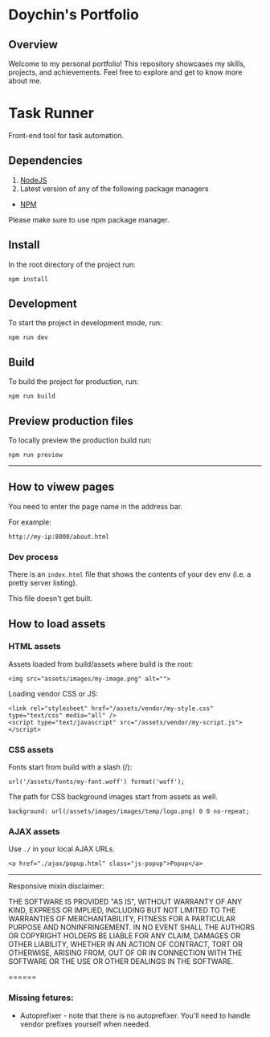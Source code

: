 # Doychin's Portfolio

## Overview

Welcome to my personal portfolio! This repository showcases my skills, projects, and achievements. Feel free to explore and get to know more about me.


# Task Runner
Front-end tool for task automation.

## Dependencies
1. [NodeJS](http://nodejs.org/)
2. Latest version of any of the following package managers

- [NPM](https://www.npmjs.com/)

Please make sure to use npm package manager.

## Install
In the root directory of the project run:

```
npm install
```

## Development
To start the project in development mode, run:

```
npm run dev
```


## Build
To build the project for production, run:

```
npm run build
```

## Preview production files
To locally preview the production build run:

```
npm run preview
```

---

## How to viwew pages

You need to enter the page name in the address bar.

For example:

```
http://my-ip:8000/about.html
```

### Dev process
There is an `index.html` file that shows the contents of your dev env (i.e. a pretty server listing).

This file doesn't get built.

## How to load assets

### HTML assets

Assets loaded from build/assets where build is the root:

```
<img src="assets/images/my-image.png" alt="">
```

Loading vendor CSS or JS:

```
<link rel="stylesheet" href="/assets/vendor/my-style.css" type="text/css" media="all" />
<script type="text/javascript" src="/assets/vendor/my-script.js"></script>
```

### CSS assets

Fonts start from build with a slash (/):

```
url('/assets/fonts/my-font.woff') format('woff');
```

The path for CSS background images start from assets as well.

```
background: url(/assets/images/images/temp/logo.png) 0 0 no-repeat;
```

### AJAX assets

Use `./` in your local AJAX URLs.

```
<a href="./ajax/popup.html" class="js-popup">Popup</a>
```

---

Responsive mixin disclaimer:

THE SOFTWARE IS PROVIDED "AS IS", WITHOUT WARRANTY OF ANY KIND, EXPRESS OR
IMPLIED, INCLUDING BUT NOT LIMITED TO THE WARRANTIES OF MERCHANTABILITY,
FITNESS FOR A PARTICULAR PURPOSE AND NONINFRINGEMENT. IN NO EVENT SHALL THE
AUTHORS OR COPYRIGHT HOLDERS BE LIABLE FOR ANY CLAIM, DAMAGES OR OTHER
LIABILITY, WHETHER IN AN ACTION OF CONTRACT, TORT OR OTHERWISE, ARISING FROM,
OUT OF OR IN CONNECTION WITH THE SOFTWARE OR THE USE OR OTHER DEALINGS IN
THE SOFTWARE.

======

### Missing fetures:

* Autoprefixer - note that there is no autoprefixer. You'll need to handle vendor prefixes yourself when needed.
